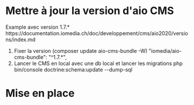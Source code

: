 <h1>Mettre à jour la version d'aio CMS</h1> Example avec version 1.7.*
https://documentation.iomedia.ch/doc/developpement/cms/aio2020/versions/index.md

1. Fixer la version (composer update aio-cms-bundle -W)
  "iomedia/aio-cms-bundle": "^1.7.*",
2. Lancer le CMS en local avec une db local et lancer les migrations
   php bin/console doctrine:schema:update --dump-sql


<h1>Mise en place </h1>

